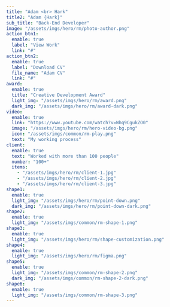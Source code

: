 ```yaml
---
title: "Adam <br> Hark"
title2: "Adam {Hark}"
sub_title: "Back-End Developer"
image: "/assets/imgs/hero/rm/photo-author.png"
action_btn1:
  enable: true
  label: "View Work"
  link: "#"
action_btn2:
  enable: true
  label: "Download CV"
  file_name: "Adam CV"
  link: "#"
award:
  enable: true
  title: "Creative Development Award"
  light_img: "/assets/imgs/hero/rm/award.png"
  dark_img: "/assets/imgs/hero/rm/award-dark.png"
video:
  enable: true
  link: "https://www.youtube.com/watch?v=Whq9CgukZO0"
  image: "/assets/imgs/hero/rm/hero-video-bg.png"
  icon: "/assets/imgs/common/rm-play.png"
  text: "My working process"
client:
  enable: true
  text: "Worked with more than 100 people"
  number: "100+"
  items:
    - "/assets/imgs/hero/rm/client-1.jpg"
    - "/assets/imgs/hero/rm/client-2.jpg"
    - "/assets/imgs/hero/rm/client-3.jpg"
shape1:
  enable: true
  light_img: "/assets/imgs/hero/rm/point-down.png"
  dark_img: "/assets/imgs/hero/rm/point-down-dark.png"
shape2:
  enable: true
  light_img: "/assets/imgs/common/rm-shape-1.png"
shape3:
  enable: true
  light_img: "/assets/imgs/hero/rm/shape-customization.png"
shape4:
  enable: true
  light_img: "/assets/imgs/hero/rm/figma.png"
shape5:
  enable: true
  light_img: "/assets/imgs/common/rm-shape-2.png"
  dark_img: "/assets/imgs/common/rm-shape-2-dark.png"
shape6:
  enable: true
  light_img: "/assets/imgs/common/rm-shape-3.png"
---
```

